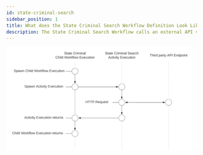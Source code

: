 ```yaml
---
id: state-criminal-search
sidebar_position: 1
title: What does the State Criminal Search Workflow Definition Look Like?
description: The State Criminal Search Workflow calls an external API via an Activity Execution and returns the results.
---
```


<!--SNIPSTART background-checks-state-criminal-workflow-definition-->
<!--SNIPEND-->

![Swim lane diagram of the State Criminal Search Child Workflow Execution](images/state-criminal-search-flow.svg)
